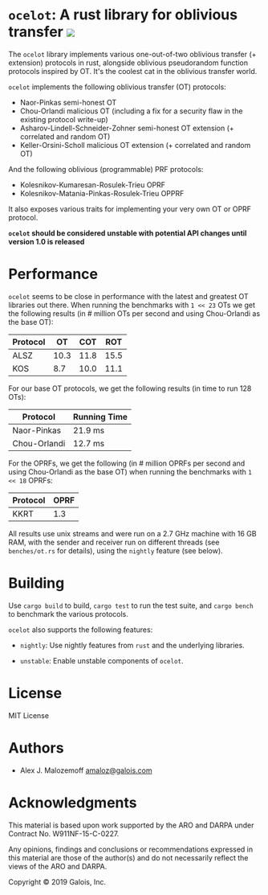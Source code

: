 # `ocelot`: A rust library for oblivious transfer [![](https://travis-ci.org/GaloisInc/ocelot.svg?branch=master)](https://travis-ci.org/GaloisInc/ocelot)

The `ocelot` library implements various one-out-of-two oblivious transfer (+
extension) protocols in rust, alongside oblivious pseudorandom function
protocols inspired by OT. It's the coolest cat in the oblivious transfer world.

`ocelot` implements the following oblivious transfer (OT) protocols:

* Naor-Pinkas semi-honest OT
* Chou-Orlandi malicious OT (including a fix for a security flaw in the existing protocol write-up)
* Asharov-Lindell-Schneider-Zohner semi-honest OT extension (+ correlated and random OT)
* Keller-Orsini-Scholl malicious OT extension (+ correlated and random OT)

And the following oblivious (programmable) PRF protocols:

* Kolesnikov-Kumaresan-Rosulek-Trieu OPRF
* Kolesnikov-Matania-Pinkas-Rosulek-Trieu OPPRF

It also exposes various traits for implementing your very own OT or OPRF
protocol.

**`ocelot` should be considered unstable with potential API changes until
version 1.0 is released**

# Performance

`ocelot` seems to be close in performance with the latest and greatest OT
libraries out there. When running the benchmarks with `1 << 23` OTs we get the
following results (in # million OTs per second and using Chou-Orlandi as the
base OT):

| Protocol |   OT |  COT |  ROT |
|----------|------|------|------|
| ALSZ     | 10.3 | 11.8 | 15.5 |
| KOS      |  8.7 | 10.0 | 11.1 |

For our base OT protocols, we get the following results (in time to run 128
OTs):

| Protocol     | Running Time |
|--------------|--------------|
| Naor-Pinkas  | 21.9 ms      |
| Chou-Orlandi | 12.7 ms      |

For the OPRFs, we get the following (in # million OPRFs per second and using
Chou-Orlandi as the base OT) when running the benchmarks with `1 << 18` OPRFs:

| Protocol | OPRF |
|----------|------|
| KKRT     |  1.3 |

All results use unix streams and were run on a 2.7 GHz machine with 16 GB RAM,
with the sender and receiver run on different threads (see `benches/ot.rs` for
details), using the `nightly` feature (see below).

# Building

Use `cargo build` to build, `cargo test` to run the test suite, and `cargo
bench` to benchmark the various protocols.

`ocelot` also supports the following features:

* `nightly`: Use nightly features from `rust` and the underlying libraries.

* `unstable`: Enable unstable components of `ocelot`.

# License

MIT License

# Authors

- Alex J. Malozemoff <amaloz@galois.com>

# Acknowledgments

This material is based upon work supported by the ARO and DARPA under Contract
No. W911NF-15-C-0227.

Any opinions, findings and conclusions or recommendations expressed in this
material are those of the author(s) and do not necessarily reflect the views of
the ARO and DARPA.

Copyright © 2019 Galois, Inc.
